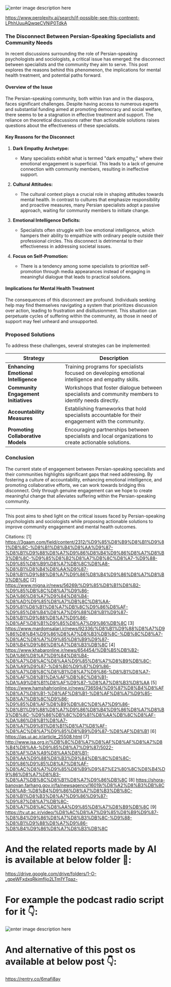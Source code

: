 

![enter image description here](https://i.sstatic.net/A2uS2XS8.jpg)

https://www.perplexity.ai/search/if-possible-see-this-contnent-LPhhUuuAQwqeCVNiP0TdkA

### The Disconnect Between Persian-Speaking Specialists and Community Needs

In recent discussions surrounding the role of Persian-speaking psychologists and sociologists, a critical issue has emerged: the disconnect between specialists and the community they aim to serve. This post explores the reasons behind this phenomenon, the implications for mental health treatment, and potential paths forward.

#### Overview of the Issue

The Persian-speaking community, both within Iran and in the diaspora, faces significant challenges. Despite having access to numerous experts and substantial funding aimed at promoting democracy and social welfare, there seems to be a stagnation in effective treatment and support. The reliance on theoretical discussions rather than actionable solutions raises questions about the effectiveness of these specialists.

#### Key Reasons for the Disconnect

1. **Dark Empathy Archetype:**
   - Many specialists exhibit what is termed "dark empathy," where their emotional engagement is superficial. This leads to a lack of genuine connection with community members, resulting in ineffective support.

2. **Cultural Attitudes:**
   - The cultural context plays a crucial role in shaping attitudes towards mental health. In contrast to cultures that emphasize responsibility and proactive measures, many Persian specialists adopt a passive approach, waiting for community members to initiate change.

3. **Emotional Intelligence Deficits:**
   - Specialists often struggle with low emotional intelligence, which hampers their ability to empathize with ordinary people outside their professional circles. This disconnect is detrimental to their effectiveness in addressing societal issues.

4. **Focus on Self-Promotion:**
   - There is a tendency among some specialists to prioritize self-promotion through media appearances instead of engaging in meaningful dialogue that leads to practical solutions.

#### Implications for Mental Health Treatment

The consequences of this disconnect are profound. Individuals seeking help may find themselves navigating a system that prioritizes discussion over action, leading to frustration and disillusionment. This situation can perpetuate cycles of suffering within the community, as those in need of support may feel unheard and unsupported.

### Proposed Solutions

To address these challenges, several strategies can be implemented:

| **Strategy**                       | **Description**                                                                                     |
|------------------------------------|-----------------------------------------------------------------------------------------------------|
| **Enhancing Emotional Intelligence**| Training programs for specialists focused on developing emotional intelligence and empathy skills.  |
| **Community Engagement Initiatives**| Workshops that foster dialogue between specialists and community members to identify needs directly. |
| **Accountability Measures**        | Establishing frameworks that hold specialists accountable for their engagement with the community.    |
| **Promoting Collaborative Models** | Encouraging partnerships between specialists and local organizations to create actionable solutions.   |

### Conclusion

The current state of engagement between Persian-speaking specialists and their communities highlights significant gaps that need addressing. By fostering a culture of accountability, enhancing emotional intelligence, and promoting collaborative efforts, we can work towards bridging this disconnect. Only through genuine engagement can we hope to create meaningful change that alleviates suffering within the Persian-speaking community.

---

This post aims to shed light on the critical issues faced by Persian-speaking psychologists and sociologists while proposing actionable solutions to improve community engagement and mental health outcomes.

Citations:
[1] https://3gaam.com/field/content/2312/%D9%85%D8%B9%D8%B1%D9%81%DB%8C-%D8%B1%D8%B4%D8%AA%D9%87-%D8%B1%D9%88%D8%A7%D9%86%D8%B4%D9%86%D8%A7%D8%B3%DB%8C-%D9%85%D8%B2%D8%A7%DB%8C%D8%A7-%D9%88-%D9%85%D8%B9%D8%A7%DB%8C%D8%A8-%D8%B1%D8%B4%D8%AA%D9%87-%D8%B1%D9%88%D8%A7%D9%86%D8%B4%D9%86%D8%A7%D8%B3%DB%8C
[2] https://www.migna.ir/news/56269/%D9%85%D8%B1%D8%B2-%D9%85%DB%8C%D8%A7%D9%86-%DA%86%D8%A7%D9%84%D8%B4-%D8%AD%D9%85%D8%A7%DB%8C%D8%AA-%D9%81%D8%B1%D8%A7%DB%8C%D9%86%D8%AF-%D9%85%D8%B4%D8%A7%D9%88%D8%B1%D9%87-%D8%B1%D9%88%D8%A7%D9%86-%D8%AF%D8%B1%D9%85%D8%A7%D9%86%DB%8C
[3] https://www.mardomsalari.ir/news/92336/%D8%B1%D9%88%D8%A7%D9%86%D8%B4%D9%86%D8%A7%D8%B3%DB%8C-%DB%8C%D8%A7-%D8%AC%D8%A7%D9%85%D8%B9%D9%87-%D8%B4%D9%86%D8%A7%D8%B3%DB%8C
[4] https://www.khabaronline.ir/news/654454/%DB%B5%DB%B2-%DA%86%D8%A7%D9%84%D8%B4-%D8%A7%D8%AC%D8%AA%D9%85%D8%A7%D8%B9%DB%8C-%DA%A9%D9%87-%D8%B0%D9%87%D9%86-%D8%A7%DB%8C%D8%B1%D8%A7%D9%86-%D8%B1%D8%A7-%D8%AF%D8%B1%DA%AF%DB%8C%D8%B1-%DA%A9%D8%B1%D8%AF%D9%87-%D8%A7%D8%B3%D8%AA
[5] https://www.hamshahrionline.ir/news/736594/%D9%87%D8%B4%D8%AF%D8%A7%D8%B1-%D8%AF%D8%B1-%D8%AF%D8%A7%D9%85-%D8%A7%DB%8C%D9%86-%D9%85%D8%AF%D8%B9%DB%8C%D8%A7%D9%86-%D8%B1%D9%88%D8%A7%D9%86%D8%B4%D9%86%D8%A7%D8%B3%DB%8C-%D9%86%DB%8C%D9%81%D8%AA%DB%8C%D8%AF-%DA%86%D8%B1%D8%A7-%D8%A7%D9%81%D8%B1%D8%A7%D8%AF-%D8%AC%D8%A7%D9%85%D8%B9%D9%87-%D8%AF%D8%B1
[6] https://jas.ui.ac.ir/article_25508.html
[7] http://www.isa.org.ir/%DB%8C%D8%A7%D8%AF%D8%AF%D8%A7%D8%B4%D8%AA-%D9%85%D8%A7%D9%87/5022-%D8%AF%DA%A9%D8%AA%D8%B1-%D8%AA%D9%88%D8%B3%D9%84%DB%8C%D8%8C-%D9%86%D9%85%D8%A7%D8%AF-%D8%AC%D8%A7%D9%85%D8%B9%D9%87%E2%80%8C%D8%B4%D9%86%D8%A7%D8%B3-%D8%A7%DB%8C%D8%B1%D8%A7%D9%86%DB%8C
[8] https://shora-banovan.farhang.gov.ir/fa/newsagency/16019/%D8%A2%D8%B3%DB%8C%D8%A8-%D8%B4%D9%86%D8%A7%D8%B3%DB%8C-%D8%B1%D8%B3%D8%A7%D9%86%D9%87-%D9%87%D8%A7%DB%8C-%D8%A7%D8%AC%D8%AA%D9%85%D8%A7%D8%B9%DB%8C
[9] https://tv.ut.ac.ir/video/%D8%AC%D8%A7%D9%85%D8%B9%D9%87-%D8%B4%D9%86%D8%A7%D8%B3%DB%8C-%D9%88-%D8%B1%D9%88%D8%A7%D9%86-%D8%B4%D9%86%D8%A7%D8%B3%DB%8C

# And the related reports made by AI is available at below folder 📁:

https://drive.google.com/drive/folders/1-O-_gpeWFxdxqRkjmfIjo2LTm1YTqaz-


# For example the podcast radio script for it 👇:

![enter image description here](https://i.sstatic.net/pB2X0bNf.jpg)

# And alternative of this post os available at below post 👇:

https://rentry.co/6mafi8ay


